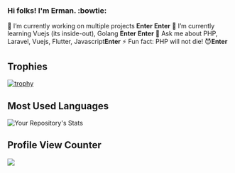 ### Hi folks! I'm Erman. :bowtie:

🔭 I’m currently working on multiple projects **Enter** **Enter**
🌱 I’m currently learning Vuejs (its inside-out), Golang **Enter** **Enter**
💬 Ask me about PHP, Laravel, Vuejs, Flutter, Javascript**Enter**
⚡ Fun fact: PHP will not die! :smiling_imp:**Enter**


## Trophies
[![trophy](https://github-profile-trophy.vercel.app/?username=egulhan)](https://github.com/ryo-ma/github-profile-trophy)

<!--
## GitHub Stats
![Your Repository’s Stats](https://github-readme-stats.vercel.app/api?username=egulhan&show_icons=true)
-->

## Most Used Languages
![Your Repository's Stats](https://github-readme-stats.vercel.app/api/top-langs/?username=egulhan&theme=blue-green)


## Profile View Counter
<img src="https://komarev.com/ghpvc/?username=egulhan"/>
